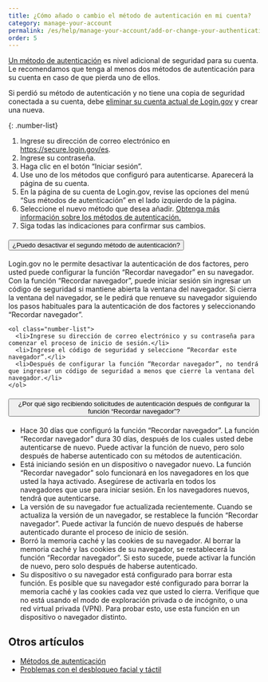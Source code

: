 ```yaml
---
title: ¿Cómo añado o cambio el método de autenticación en mi cuenta?
category: manage-your-account
permalink: /es/help/manage-your-account/add-or-change-your-authentication-method/
order: 5
---
```


[Un método de autenticación](/es/help/get-started/authentication-methods/) es nivel adicional de seguridad para su cuenta. Le recomendamos que tenga al menos dos métodos de autenticación para su cuenta en caso de que pierda uno de ellos.

Si perdió su método de autenticación y no tiene una copia de seguridad conectada a su cuenta, debe [eliminar su cuenta actual de Login.gov](/es/help/manage-your-account/delete-your-account/) y crear una nueva.

{: .number-list}
1. Ingrese su dirección de correo electrónico en <https://secure.login.gov/es>.
2. Ingrese su contraseña.
3. Haga clic en el botón “Iniciar sesión”.
4. Use uno de los métodos que configuró para autenticarse. Aparecerá la página de su cuenta.
5. En la página de su cuenta de Login.gov, revise las opciones del menú “Sus métodos de autenticación” en el lado izquierdo de la página.
6. Seleccione el nuevo método que desea añadir. [Obtenga más información sobre los métodos de autenticación.](/es/help/get-started/authentication-methods/)
7. Siga todas las indicaciones para confirmar sus cambios.

<div class="usa-accordion usa-accordion--bordered margin-y-4">
  <h4 class="usa-accordion__heading">
    <button
      type="button"
      class="usa-accordion__button"
      aria-expanded="true"
      aria-controls="b-a1"
    >
      ¿Puedo desactivar el segundo método de autenticación?
    </button>
  </h4>
  <div id="b-a3" class="usa-accordion__content usa-prose">
    <p>Login.gov no le permite desactivar la autenticación de dos factores, pero usted puede configurar la función “Recordar navegador” en su navegador. Con la función “Recordar navegador”, puede iniciar sesión sin ingresar un código de seguridad si mantiene abierta la ventana del navegador. Si cierra la ventana del navegador, se le pedirá que renueve su navegador siguiendo los pasos habituales para la autenticación de dos factores y seleccionando “Recordar navegador”.</p>

    <ol class="number-list">
      <li>Ingrese su dirección de correo electrónico y su contraseña para comenzar el proceso de inicio de sesión.</li>
      <li>Ingrese el código de seguridad y seleccione “Recordar este navegador”.</li>
      <li>Después de configurar la función “Recordar navegador”, no tendrá que ingresar un código de seguridad a menos que cierre la ventana del navegador.</li>
    </ol>
  </div>
</div>

<div class="usa-accordion usa-accordion--bordered margin-y-4">
  <h4 class="usa-accordion__heading">
    <button
      type="button"
      class="usa-accordion__button"
      aria-expanded="true"
      aria-controls="b-a2"
    >
      ¿Por qué sigo recibiendo solicitudes de autenticación después de configurar la función “Recordar navegador”?
    </button>
  </h4>
  <div id="b-a2" class="usa-accordion__content usa-prose">
    <ul>
      <li>Hace 30 días que configuró la función “Recordar navegador”. La función “Recordar navegador” dura 30 días, después de los cuales usted debe autenticarse de nuevo. Puede activar la función de nuevo, pero solo después de haberse autenticado con su métodos de autenticación.</li>
      <li>Está iniciando sesión en un dispositivo o navegador nuevo.  La función “Recordar navegador” solo funcionará en los navegadores en los que usted la haya activado. Asegúrese de activarla en todos los navegadores que use para iniciar sesión. En los navegadores nuevos, tendrá que autenticarse.</li>
      <li>La versión de su navegador fue actualizada recientemente. Cuando se actualiza la versión de un navegador, se restablece la función “Recordar navegador”. Puede activar la función de nuevo después de haberse autenticado durante el proceso de inicio de sesión.</li>
      <li>Borró la memoria caché y las cookies de su navegador. Al borrar la memoria caché y las cookies de su navegador, se restablecerá la función “Recordar navegador”. Si esto sucede, puede activar la función de nuevo, pero solo después de haberse autenticado.</li>
      <li>Su dispositivo o su navegador está configurado para borrar esta función. Es posible que su navegador esté configurado para borrar la memoria caché y las cookies cada vez que usted lo cierra. Verifique que no está usando el modo de exploración privada o de incógnito, o una red virtual privada (VPN). Para probar esto, use esta función en un dispositivo o navegador distinto.</li>
    </ul>
  </div>
</div>

## Otros artículos

* [Métodos de autenticación](/help/get-started/authentication-methods/)
* [Problemas con el desbloqueo facial y táctil](#)
